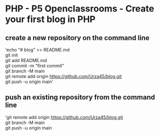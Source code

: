 # PHP - P5 Openclassrooms - Create your first blog in PHP 
## create a new repository on the command line
'echo "# blog" >> README.md  
git init  
git add README.md  
git commit -m "first commit"  
git branch -M main  
git remote add origin https://github.com/Urza45/blog.git  
git push -u origin main'  

## push an existing repository from the command line
'git remote add origin https://github.com/Urza45/blog.git  
git branch -M main  
git push -u origin main  
